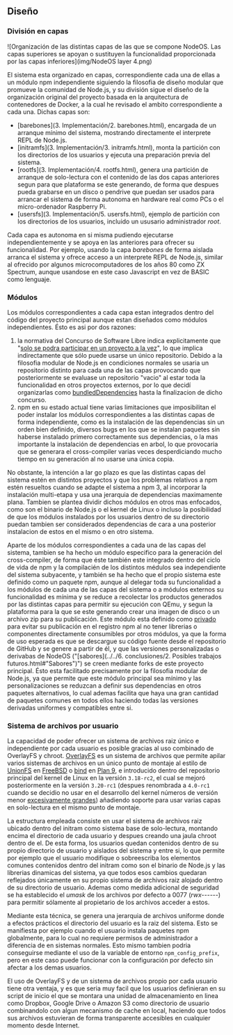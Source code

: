 ## Diseño

### División en capas

![Organización de las distintas capas de las que se compone NodeOS. Las capas superiores se apoyan o sustituyen la funcionalidad proporcionada por las capas inferiores](img/NodeOS layer 4.png)

El sistema esta organizado en capas, correspondiente cada una de ellas a un
módulo npm independiente siguiendo la filosofia de diseño modular que promueve
la comunidad de Node.js, y su división sigue el diseño de la organización
original del proyecto basada en la arquitectura de contenedores de Docker, a la
cual he revisado el ambito correspondiente a cada una. Dichas capas son:

* [barebones](3. Implementación/2. barebones.html), encargada de un arranque
  mínimo del sistema, mostrando directamente el interprete REPL de Node.js.
* [initramfs](3. Implementación/3. initramfs.html), monta la partición con los
  directorios de los usuarios y ejecuta una preparación previa del sistema.
* [rootfs](3. Implementación/4. rootfs.html), genera una partición de arranque
  de solo-lectura con el contenido de las dos capas anteriores segun para que
  plataforma se este generando, de forma que despues pueda grabarse en un disco
  o pendrive que puedan ser usados para arrancar el sistema de forma autonoma en
  hardware real como PCs o el micro-ordenador Raspberry Pi.
* [usersfs](3. Implementación/5. usersfs.html), ejemplo de partición con los
  directorios de los usuarios, incluido un ususario administrador *root*.

Cada capa es autonoma en si misma pudiendo ejecutarse independientemente y se
apoya en las anteriores para ofrecer su funcionalidad. Por ejemplo, usando la
capa *barebones* de forma aislada arranca el sistema y ofrece acceso a un
interprete REPL de Node.js, similar al ofrecido por algunos microcomputadores de
los años 80 como ZX Spectrum, aunque usandose en este caso Javascript en vez de
BASIC como lenguaje.

### Módulos

Los módulos correspondientes a cada capa estan integrados dentro del código del
proyecto principal aunque estan diseñados como módulos independientes. Ésto es
asi por dos razones:

1. la normativa del Concurso de Software Libre indica explicitamente que
   "[solo se podra participar en un proyecto a la vez](http://www.concursosoftwarelibre.org/1415/bases)",
   lo que implica indirectamente que sólo puede usarse un único repositorio.
   Debido a la filosofia modular de Node.js en condiciones normales se usaria un
   repositorio distinto para cada una de las capas provocando que posteriormente
   se evaluase un repositorio "vacio" al estar toda la funcionalidad en otros
   proyectos externos, por lo que decidí organizarlas como
   [bundledDependencies](https://docs.npmjs.com/files/package.json#bundleddependencies)
   hasta la finalizacion de dicho concurso.
2. npm en su estado actual tiene varias limitaciones que imposibilitan el poder
   instalar los módulos correspondientes a las distintas capas de forma
   independiente, como es la instalación de las dependencias sin un orden bien
   definido, diversos bugs en los que se instalan paquetes sin haberse instalado
   primero correctamente sus dependencias, o la mas importante la instalación de
   dependencias en arbol, lo que provocaria que se generara el cross-compiler
   varias veces desperdiciando mucho tiempo en su generación al no usarse una
   única copia.

No obstante, la intención a lar go plazo es que las distintas capas del sistema
estén en distintos proyectos y que los problemas relativos a npm estén resueltos
cuando se adapte el sistema a npm 3, al incorporar la instalación multi-etapa y
usa una jerarquia de dependencias maximamente plana. Tambien se plantea dividir
dichos módulos en otros mas enfocados, como son el binario de Node.js o el
kernel de Linux o incluso la posibilidad de que los módulos instalados por los
usuarios dentro de su directorio puedan tambien ser considerados dependencias de
cara a una posterior instalacion de estos en el mismo o en otro sistema.

Aparte de los módulos correspondientes a cada una de las capas del sistema,
tambien se ha hecho un módulo especifico para la generación del cross-compiler,
de forma que éste también este integrado dentro del ciclo de vida de npm y la
compilacién de los distintos médulos sea independiente del sistema subyacente, y
también se ha hecho que el propio sistema este definido como un paquete npm,
aunque al delegar toda su funcionalidad a los módulos de cada una de las capas
del sistema o a módulos externos su funcionalidad es mínima y se reduce a
recolectar los productos generados por las distintas capas para permitir su
ejecución con QEmu, y segun la plataforma para la que se este generando crear
una imagen de disco o un archivo zip para su publicación. Este módulo esta
definido como [privado](https://docs.npmjs.com/files/package.json#private) para
evitar su publicación en el registro npm al no tener librerias o componentes
directamente consumibles por otros módulos, ya que la forma de uso esperada es
que se descargue su código fuente desde el repositorio de GitHub y se genere a
partir de él, y que las versiones personalizadas o derivabas de NodeOS
("[sabores](../../6. conclusiones/2. Posibles trabajos futuros.html#"Sabores")")
se creen mediante forks de este proyecto principal. Ésto esta facilitado
precisamente por la filosofia modular de Node.js, ya que permite que este módulo
principal sea mínimo y las personalizaciones se reduzcan a definir sus
dependencias en otros paquetes alternativos, lo cual ademas facilita que haya
una gran cantidad de paquetes comunes en todos ellos haciendo todas las
versiones derivadas uniformes y compatibles entre si.

### Sistema de archivos por usuario

La capacidad de poder ofrecer un sistema de archivos raiz único e independiente
por cada usuario es posible gracias al uso combinado de OverlayFS y chroot.
[OverlayFS](https://www.kernel.org/doc/Documentation/filesystems/overlayfs.txt)
es un sistema de archivos que permite apilar varios sistemas de archivos en un
único punto de montaje al estilo de [UnionFS](http://unionfs.filesystems.org) en
[FreeBSD](https://www.freebsd.org) o [bind](http://man.cat-v.org/plan_9/2/bind)
en [Plan 9](http://plan9.bell-labs.com/plan9), e introducido dentro del
repositorio principal del kernel de Linux en la versión `3.18-rc2`, el cual se
mejoró posteriormente en la versión `3.20-rc1` (despues renombrada a `4.0-rc1`
cuando se decidio no usar en el desarrollo del kernel números de versión menor
[excesivamente grandes](https://plus.google.com/+LinusTorvalds/posts/jmtzzLiiejc))
añadiendo soporte para usar varias capas en solo-lectura en el mismo punto de
montaje.

La estructura empleada consiste en usar el sistema de archivos raiz ubicado
dentro del initram como sistema base de solo-lectura, montando encima el
directorio de cada usuario y despues creando una jaula chroot dentro de el. De
esta forma, los usuarios quedan contenidos dentro de su propio directorio de
usuario y aislados del sistema y entre si, lo que permite por ejemplo que el
usuario modifique o sobreescriba los elementos comunes contenidos dentro del
initram como son el binario de Node.js y las librerias dinamicas del sistema, ya
que todos esos cambios quedaran reflejados únicamente en su propio sistema de
archivos raiz alojado dentro de su directorio de usuario. Ademas como medida
adicional de seguridad se ha establecido el *umask* de los archivos por defecto
a 0077 (*rwx------*) para permitir sólamente al propietario de los archivos
acceder a estos.

Mediante esta técnica, se genera una jerarquia de archivos uniforme donde a
efectos prácticos el directorio del usuario es la raiz del sistema. Esto se
manifiesta por ejemplo cuando el usuario instala paquetes npm globalmente, para
lo cual no requiere permisos de administrador a diferencia de en sistemas
normales. Esto mismo tambien podria conseguirse mediante el uso de la variable
de entorno `npm_config_prefix`, pero en este caso puede funcionar con la
configuración por defecto sin afectar a los demas usuarios.

El uso de OverlayFS y de un sistema de archivos propio por cada usuario tiene
otra ventaja, y es que seria muy facil que los usuarios definieran en su script
de inicio el que se montara una unidad de almacenamiento en linea como Dropbox,
Google Drive o Amazon S3 como directorio de usuario combinandolo con algun
mecanismo de cache en local, haciendo que todos sus archivos estuvieran de forma
transparente accesibles en cualquier momento desde Internet.
